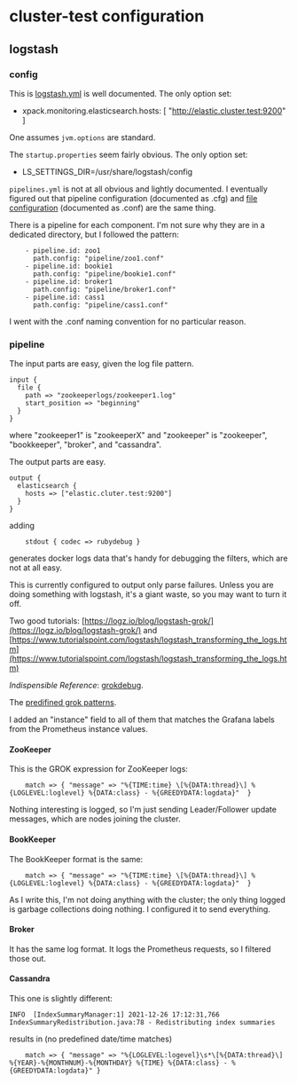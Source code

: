# cluster-test configuration

## logstash

### config

This is [logstash.yml](https://www.elastic.co/guide/en/logstash/current/logstash-settings-file.html) is well documented. The only option set:
- xpack.monitoring.elasticsearch.hosts: [ "http://elastic.cluster.test:9200" ]

One assumes `jvm.options` are standard.

The `startup.properties` seem fairly obvious. The only option set:
- LS_SETTINGS_DIR=/usr/share/logstash/config

`pipelines.yml` is not at all obvious and lightly documented. I eventually figured out that pipeline configuration (documented as .cfg) and [file configuration](https://www.elastic.co/guide/en/logstash/current/config-examples.html) (documented as .conf) are the same thing.

There is a pipeline for each component. I'm not sure why they are in a dedicated directory, but I followed the pattern:

```
    - pipeline.id: zoo1
      path.config: "pipeline/zoo1.conf"
    - pipeline.id: bookie1
      path.config: "pipeline/bookie1.conf"
    - pipeline.id: broker1
      path.config: "pipeline/broker1.conf"
    - pipeline.id: cass1
      path.config: "pipeline/cass1.conf"
```

I went with the .conf naming convention for no particular reason.

### pipeline

The input parts are easy, given the log file pattern.

```
input {
  file {
    path => "zookeeperlogs/zookeeper1.log"
    start_position => "beginning"
  }
}
```
where "zookeeper1" is "zookeeperX" and "zookeeper" is "zookeeper", "bookkeeper", "broker", and "cassandra".

The output parts are easy.

```
output {
  elasticsearch {
    hosts => ["elastic.cluter.test:9200"]
  }
}
```

adding

```
    stdout { codec => rubydebug }
```

generates docker logs data that's handy for debugging the filters, which are not at all easy. 

This is currently configured to output only parse failures. Unless you are doing something with logstash, it's a giant waste, so you may want to turn it off.

Two good tutorials: [https://logz.io/blog/logstash-grok/](https://logz.io/blog/logstash-grok/) and [https://www.tutorialspoint.com/logstash/logstash_transforming_the_logs.htm](https://www.tutorialspoint.com/logstash/logstash_transforming_the_logs.htm)

*Indispensible Reference*: [grokdebug](https://grokdebug.herokuapp.com/).

The [predifined grok patterns](https://github.com/elastic/logstash/blob/v1.4.2/patterns/grok-patterns). 

I added an "instance" field to all of them that matches the Grafana labels from the Prometheus instance values.

#### ZooKeeper

This is the GROK expression for ZooKeeper logs: 

```
    match => { "message" => "%{TIME:time} \[%{DATA:thread}\] %{LOGLEVEL:loglevel} %{DATA:class} - %{GREEDYDATA:logdata}"  }
```

Nothing interesting is logged, so I'm just sending Leader/Follower update  messages, which are nodes joining the cluster.

#### BookKeeper

The BookKeeper format is the same:

```
    match => { "message" => "%{TIME:time} \[%{DATA:thread}\] %{LOGLEVEL:loglevel} %{DATA:class} - %{GREEDYDATA:logdata}"  }
```

As I write this, I'm not doing anything with the cluster; the only thing logged is garbage collections doing nothing. I configured it to send everything.

#### Broker

It has the same log format. It logs the Prometheus requests, so I filtered those out.

#### Cassandra

This one is slightly different:

```
INFO  [IndexSummaryManager:1] 2021-12-26 17:12:31,766 IndexSummaryRedistribution.java:78 - Redistributing index summaries
```

results in (no predefined date/time matches)

```
    match => { "message" => "%{LOGLEVEL:logevel}\s*\[%{DATA:thread}\] %{YEAR}-%{MONTHNUM}-%{MONTHDAY} %{TIME} %{DATA:class} - %{GREEDYDATA:logdata}" }
```

